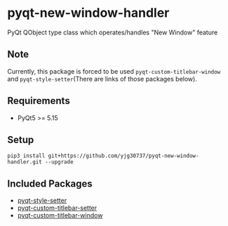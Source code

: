 # pyqt-new-window-handler
PyQt QObject type class which operates/handles "New Window" feature

## Note
Currently, this package is forced to be used ```pyqt-custom-titlebar-window``` and ```pyqt-style-setter```(There are links of those packages below).

## Requirements
* PyQt5 >= 5.15

## Setup
```pip3 install git+https://github.com/yjg30737/pyqt-new-window-handler.git --upgrade```

## Included Packages
* <a href="https://github.com/yjg30737/pyqt-style-setter.git">pyqt-style-setter</a>
* <a href="https://github.com/yjg30737/pyqt-custom-titlebar-setter.git">pyqt-custom-titlebar-setter</a>
* <a href="https://github.com/yjg30737/pyqt-custom-titlebar-window.git">pyqt-custom-titlebar-window</a>
    
